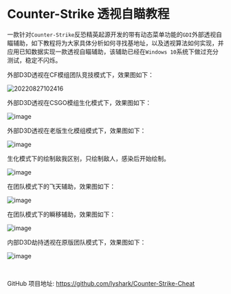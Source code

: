 # Counter-Strike 透视自瞄教程

一款针对`Counter-Strike`反恐精英起源开发的带有动态菜单功能的`GDI`外部透视自瞄辅助，如下教程将为大家具体分析如何寻找基地址，以及透视算法如何实现，并应用已知数据实现一款透视自瞄辅助，该辅助已经在`Windows 10`系统下做过充分测试，稳定不闪烁。

外部D3D透视在CF模组团队竞技模式下，效果图如下：

![20220827102416](https://user-images.githubusercontent.com/52789403/187010712-4a9c4eb3-8ea7-4de8-9b09-175126a96559.png)

外部D3D透视在CSGO模组生化模式下，效果图如下：

![image](https://user-images.githubusercontent.com/52789403/190644699-615c9129-cfe4-4d96-b1c4-5cfd93b5dbb3.png)

外部D3D透视在老版生化模组模式下，效果图如下：

![image](https://user-images.githubusercontent.com/52789403/190884474-6be3fe4d-4cbd-43a6-beaa-0f310f747076.png)

生化模式下的绘制敌我区别，只绘制敌人，感染后开始绘制。

![image](https://user-images.githubusercontent.com/52789403/190884574-41e3e23b-fbee-4069-bf6a-140d0f0728d8.png)

在团队模式下的飞天辅助，效果图如下：

![image](https://user-images.githubusercontent.com/52789403/190657752-bd6b0a48-ecf7-4001-8361-02fbb2e0e02e.png)

在团队模式下的瞬移辅助，效果图如下：

![image](https://user-images.githubusercontent.com/52789403/190657965-d641a07d-d444-4252-96cf-29005e0f7d9c.png)

内部D3D劫持透视在原版团队模式下，效果图如下：

![image](https://user-images.githubusercontent.com/52789403/190886465-519c12e7-966e-40cc-9dab-c337994c2341.png)





<br>

GitHub 项目地址: https://github.com/lyshark/Counter-Strike-Cheat
